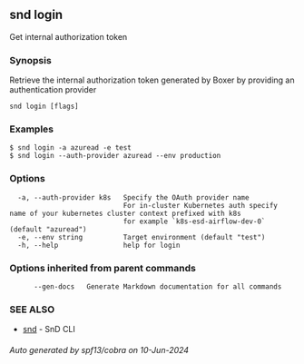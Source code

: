## snd login

Get internal authorization token

### Synopsis

Retrieve the internal authorization token generated by Boxer by providing an authentication provider

```
snd login [flags]
```

### Examples

```
$ snd login -a azuread -e test
$ snd login --auth-provider azuread --env production

```

### Options

```
  -a, --auth-provider k8s   Specify the OAuth provider name 
                            For in-cluster Kubernetes auth specify name of your kubernetes cluster context prefixed with k8s
                            for example `k8s-esd-airflow-dev-0` (default "azuread")
  -e, --env string          Target environment (default "test")
  -h, --help                help for login
```

### Options inherited from parent commands

```
      --gen-docs   Generate Markdown documentation for all commands
```

### SEE ALSO

* [snd](snd.md)	 - SnD CLI

###### Auto generated by spf13/cobra on 10-Jun-2024
